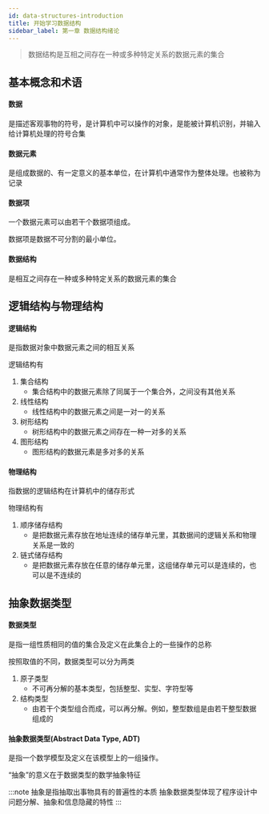 ```yaml
---
id: data-structures-introduction
title: 开始学习数据结构
sidebar_label: 第一章 数据结构绪论
---
```

> 数据结构是互相之间存在一种或多种特定关系的数据元素的集合

## 基本概念和术语
#### 数据
是描述客观事物的符号，是计算机中可以操作的对象，是能被计算机识别，并输入给计算机处理的符号合集

#### 数据元素
是组成数据的、有一定意义的基本单位，在计算机中通常作为整体处理。也被称为记录

#### 数据项
一个数据元素可以由若干个数据项组成。

数据项是数据不可分割的最小单位。

#### 数据结构
是相互之间存在一种或多种特定关系的数据元素的集合

## 逻辑结构与物理结构
#### 逻辑结构
是指数据对象中数据元素之间的相互关系

逻辑结构有
1. 集合结构 
   - 集合结构中的数据元素除了同属于一个集合外，之间没有其他关系
2. 线性结构
   - 线性结构中的数据元素之间是一对一的关系
3. 树形结构
   - 树形结构中的数据元素之间存在一种一对多的关系
4. 图形结构
   - 图形结构的数据元素是多对多的关系

#### 物理结构
指数据的逻辑结构在计算机中的储存形式

物理结构有
1. 顺序储存结构
   - 是把数据元素存放在地址连续的储存单元里，其数据间的逻辑关系和物理关系是一致的
2. 链式储存结构
   - 是把数据元素存放在任意的储存单元里，这组储存单元可以是连续的，也可以是不连续的

## 抽象数据类型
#### 数据类型
是指一组性质相同的值的集合及定义在此集合上的一些操作的总称

按照取值的不同，数据类型可以分为两类
1. 原子类型
   - 不可再分解的基本类型，包括整型、实型、字符型等
2. 结构类型
   - 由若干个类型组合而成，可以再分解。例如，整型数组是由若干整型数据组成的

#### 抽象数据类型(Abstract Data Type, ADT)
是指一个数学模型及定义在该模型上的一组操作。

“抽象”的意义在于数据类型的数学抽象特征

:::note
抽象是指抽取出事物具有的普遍性的本质
抽象数据类型体现了程序设计中问题分解、抽象和信息隐藏的特性
:::

